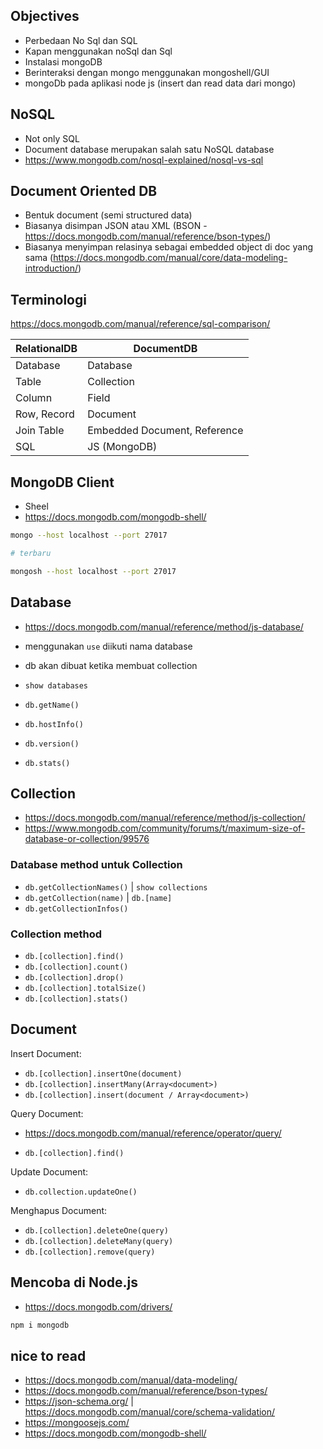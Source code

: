 ## Objectives

-   Perbedaan No Sql dan SQL
-   Kapan menggunakan noSql dan Sql
-   Instalasi mongoDB
-   Berinteraksi dengan mongo menggunakan mongoshell/GUI
-   mongoDb pada aplikasi node js (insert dan read data dari mongo)

## NoSQL

-   Not only SQL
-   Document database merupakan salah satu NoSQL database
-   https://www.mongodb.com/nosql-explained/nosql-vs-sql

## Document Oriented DB

-   Bentuk document (semi structured data)
-   Biasanya disimpan JSON atau XML (BSON - https://docs.mongodb.com/manual/reference/bson-types/)
-   Biasanya menyimpan relasinya sebagai embedded object di doc yang sama (https://docs.mongodb.com/manual/core/data-modeling-introduction/)

## Terminologi

https://docs.mongodb.com/manual/reference/sql-comparison/

| RelationalDB | DocumentDB                   |
| ------------ | ---------------------------- |
| Database     | Database                     |
| Table        | Collection                   |
| Column       | Field                        |
| Row, Record  | Document                     |
| Join Table   | Embedded Document, Reference |
| SQL          | JS (MongoDB)                 |

## MongoDB Client

-   Sheel
-   https://docs.mongodb.com/mongodb-shell/

```sh
mongo --host localhost --port 27017

# terbaru

mongosh --host localhost --port 27017
```

## Database

-   https://docs.mongodb.com/manual/reference/method/js-database/
-   menggunakan `use` diikuti nama database
-   db akan dibuat ketika membuat collection

-   `show databases`
-   `db.getName()`
-   `db.hostInfo()`
-   `db.version()`
-   `db.stats()`

## Collection

-   https://docs.mongodb.com/manual/reference/method/js-collection/
-   https://www.mongodb.com/community/forums/t/maximum-size-of-database-or-collection/99576

### Database method untuk Collection

-   `db.getCollectionNames()` | `show collections`
-   `db.getCollection(name)` | `db.[name]`
-   `db.getCollectionInfos()`

### Collection method

-   `db.[collection].find()`
-   `db.[collection].count()`
-   `db.[collection].drop()`
-   `db.[collection].totalSize()`
-   `db.[collection].stats()`

## Document

Insert Document:

-   `db.[collection].insertOne(document)`
-   `db.[collection].insertMany(Array<document>)`
-   `db.[collection].insert(document / Array<document>)`

Query Document:

-   https://docs.mongodb.com/manual/reference/operator/query/

-   `db.[collection].find()`

Update Document:

-   `db.collection.updateOne()`

Menghapus Document:

-   `db.[collection].deleteOne(query)`
-   `db.[collection].deleteMany(query)`
-   `db.[collection].remove(query)`

## Mencoba di Node.js

-   https://docs.mongodb.com/drivers/

```bash
npm i mongodb
```

## nice to read

-   https://docs.mongodb.com/manual/data-modeling/
-   https://docs.mongodb.com/manual/reference/bson-types/
-   https://json-schema.org/ | https://docs.mongodb.com/manual/core/schema-validation/
-   https://mongoosejs.com/
-   https://docs.mongodb.com/mongodb-shell/
